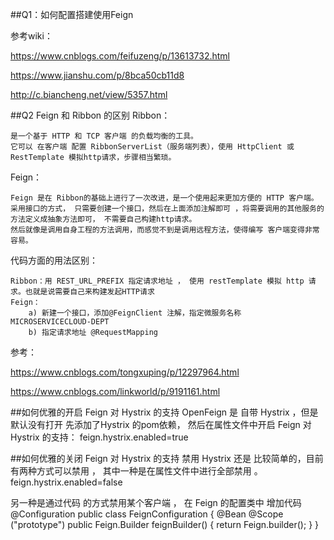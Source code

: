 ##Q1：如何配置搭建使用Feign 

参考wiki：

https://www.cnblogs.com/feifuzeng/p/13613732.html

https://www.jianshu.com/p/8bca50cb11d8

http://c.biancheng.net/view/5357.html


##Q2 Feign 和 Ribbon 的区别
Ribbon：

    是一个基于 HTTP 和 TCP 客户端 的负载均衡的工具。
    它可以 在客户端 配置 RibbonServerList（服务端列表），使用 HttpClient 或 RestTemplate 模拟http请求，步骤相当繁琐。

Feign：

    Feign 是在 Ribbon的基础上进行了一次改进，是一个使用起来更加方便的 HTTP 客户端。
    采用接口的方式， 只需要创建一个接口，然后在上面添加注解即可 ，将需要调用的其他服务的方法定义成抽象方法即可， 不需要自己构建http请求。
    然后就像是调用自身工程的方法调用，而感觉不到是调用远程方法，使得编写 客户端变得非常容易。

代码方面的用法区别：

    Ribbon：用 REST_URL_PREFIX 指定请求地址 ， 使用 restTemplate 模拟 http 请求。也就是说需要自己来构建发起HTTP请求
    Feign：
        a) 新建一个接口，添加@FeignClient 注解，指定微服务名称 MICROSERVICECLOUD-DEPT
        b) 指定请求地址 @RequestMapping

参考：

https://www.cnblogs.com/tongxuping/p/12297964.html

https://www.cnblogs.com/linkworld/p/9191161.html

##如何优雅的开启 Feign 对 Hystrix 的支持
OpenFeign 是 自带 Hystrix ，但是默认没有打开
先添加了Hystrix 的pom依赖， 然后在属性文件中开启 Feign 对 Hystrix 的支持：
    feign.hystrix.enabled=true

##如何优雅的关闭 Feign 对 Hystrix 的支持
禁用 Hystrix 还是 比较简单的，目前有两种方式可以禁用 ， 其中一种是在属性文件中进行全部禁用 。
feign.hystrix.enabled=false 

另一种是通过代码 的方式禁用某个客户端 ， 在 Feign 的配置类中 增加代码
    @Configuration 
    public  class  FeignConfiguration { 
        @Bean 
        @Scope ("prototype") 
        public Feign.Builder feignBuilder() { 
            return  Feign.builder(); 
        }
    }


